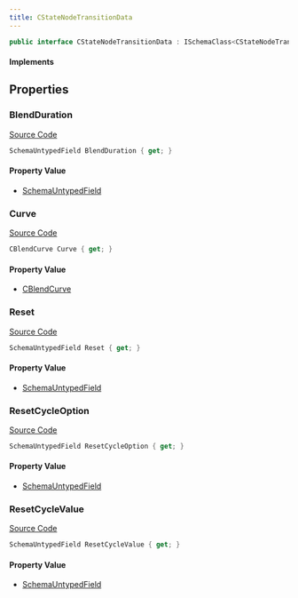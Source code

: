 ```yaml
---
title: CStateNodeTransitionData
---
```


```csharp
public interface CStateNodeTransitionData : ISchemaClass<CStateNodeTransitionData>, ISchemaField, ISchemaClass, INativeHandle
```

#### Implements

## Properties

### BlendDuration

[Source Code](https://github.com/swiftly-solution/swiftlys2/blob/beta/managed/src/SwiftlyS2.Generated/Schemas/Interfaces/CStateNodeTransitionData.cs#L19)

```csharp
SchemaUntypedField BlendDuration { get; }
```

#### Property Value

- [SchemaUntypedField](/docs/api/shared/schemas/schemauntypedfield)

### Curve

[Source Code](https://github.com/swiftly-solution/swiftlys2/blob/beta/managed/src/SwiftlyS2.Generated/Schemas/Interfaces/CStateNodeTransitionData.cs#L16)

```csharp
CBlendCurve Curve { get; }
```

#### Property Value

- [CBlendCurve](/docs/api/shared/schemadefinitions/cblendcurve)

### Reset

[Source Code](https://github.com/swiftly-solution/swiftlys2/blob/beta/managed/src/SwiftlyS2.Generated/Schemas/Interfaces/CStateNodeTransitionData.cs#L25)

```csharp
SchemaUntypedField Reset { get; }
```

#### Property Value

- [SchemaUntypedField](/docs/api/shared/schemas/schemauntypedfield)

### ResetCycleOption

[Source Code](https://github.com/swiftly-solution/swiftlys2/blob/beta/managed/src/SwiftlyS2.Generated/Schemas/Interfaces/CStateNodeTransitionData.cs#L28)

```csharp
SchemaUntypedField ResetCycleOption { get; }
```

#### Property Value

- [SchemaUntypedField](/docs/api/shared/schemas/schemauntypedfield)

### ResetCycleValue

[Source Code](https://github.com/swiftly-solution/swiftlys2/blob/beta/managed/src/SwiftlyS2.Generated/Schemas/Interfaces/CStateNodeTransitionData.cs#L22)

```csharp
SchemaUntypedField ResetCycleValue { get; }
```

#### Property Value

- [SchemaUntypedField](/docs/api/shared/schemas/schemauntypedfield)

